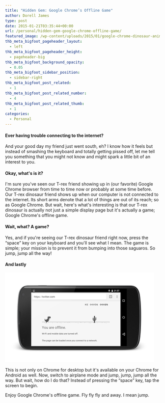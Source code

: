 ```yaml
---
title: "Hidden Gem: Google Chrome’s Offline Game"
author: Dorell James
type: post
date: 2015-01-21T03:35:44+00:00
url: /personal/hidden-gem-google-chrome-offline-game/
featured_image: /wp-content/uploads/2015/01/google-chrome-dinosaur-animate.gif
thb_meta_bigfoot_pageheader_layout:
  - left
thb_meta_bigfoot_pageheader_height:
  - pageheader-big
thb_meta_bigfoot_background_opacity:
  - 0.05
thb_meta_bigfoot_sidebar_position:
  - sidebar-right
thb_meta_bigfoot_post_related:
  - 1
thb_meta_bigfoot_post_related_number:
  - 4
thb_meta_bigfoot_post_related_thumb:
  - 1
categories:
  - Personal
---
```


#### Ever having trouble connecting to the internet?

And your good day my friend just went south, eh? I know how it feels but instead of smashing the keyboard and totally getting pissed off, let me tell you something that you might not know and might spark a little bit of an interest to you.

#### Okay, what's is it?

I'm sure you've seen our T-rex friend showing up in (our favorite) Google Chrome browser from time to time now or probably at some time before. Our T-rex dinosaur friend shows up when our computer is not connected to the internet. Its short arms denote that a lot of things are out of its reach; so as Google Chrome. But wait, here's what's interesting is that our T-rex dinosaur is actually not just a simple display page but it's actually a game; Google Chrome's offline game.

#### Wait, what? A game?

Yes, and if you're seeing our T-rex dinosaur friend right now, press the &#8220;space&#8221; key on your keyboard and you'll see what I mean. The game is simple; your mission is to prevent it from bumping into those saguaros. So jump, jump all the way!

#### And lastly

![](nexus-4-google-chrome-dinosaur.png)

This is not only on Chrome for desktop but it's available on your Chrome for Android as well. Now, switch to airplane mode and jump, jump, jump all the way. But wait, how do I do that? Instead of pressing the &#8220;space&#8221; key, tap the screen to begin.

Enjoy Google Chrome's offline game. Fly fly fly and away. I mean jump. <span class="wp-font-emots-emo-happy"></span>

[1]: #
